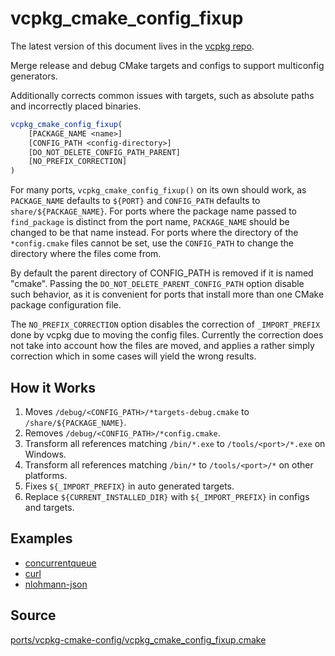 # vcpkg_cmake_config_fixup

The latest version of this document lives in the [vcpkg repo](https://github.com/Microsoft/vcpkg/blob/master/docs/maintainers/ports/vcpkg-cmake-config/vcpkg_cmake_config_fixup.md).

Merge release and debug CMake targets and configs to support multiconfig generators.

Additionally corrects common issues with targets, such as absolute paths and incorrectly placed binaries.

```cmake
vcpkg_cmake_config_fixup(
    [PACKAGE_NAME <name>]
    [CONFIG_PATH <config-directory>]
    [DO_NOT_DELETE_CONFIG_PATH_PARENT]
    [NO_PREFIX_CORRECTION]
)
```

For many ports, `vcpkg_cmake_config_fixup()` on its own should work,
as `PACKAGE_NAME` defaults to `${PORT}` and `CONFIG_PATH` defaults to `share/${PACKAGE_NAME}`.
For ports where the package name passed to `find_package` is distinct from the port name,
`PACKAGE_NAME` should be changed to be that name instead.
For ports where the directory of the `*config.cmake` files cannot be set,
use the `CONFIG_PATH` to change the directory where the files come from.

By default the parent directory of CONFIG_PATH is removed if it is named "cmake".
Passing the `DO_NOT_DELETE_PARENT_CONFIG_PATH` option disable such behavior,
as it is convenient for ports that install
more than one CMake package configuration file.

The `NO_PREFIX_CORRECTION` option disables the correction of `_IMPORT_PREFIX`
done by vcpkg due to moving the config files.
Currently the correction does not take into account how the files are moved,
and applies a rather simply correction which in some cases will yield the wrong results.

## How it Works

1. Moves `/debug/<CONFIG_PATH>/*targets-debug.cmake` to `/share/${PACKAGE_NAME}`.
2. Removes `/debug/<CONFIG_PATH>/*config.cmake`.
3. Transform all references matching `/bin/*.exe` to `/tools/<port>/*.exe` on Windows.
4. Transform all references matching `/bin/*` to `/tools/<port>/*` on other platforms.
5. Fixes `${_IMPORT_PREFIX}` in auto generated targets.
6. Replace `${CURRENT_INSTALLED_DIR}` with `${_IMPORT_PREFIX}` in configs and targets.

## Examples

* [concurrentqueue](https://github.com/Microsoft/vcpkg/blob/master/ports/concurrentqueue/portfile.cmake)
* [curl](https://github.com/Microsoft/vcpkg/blob/master/ports/curl/portfile.cmake)
* [nlohmann-json](https://github.com/Microsoft/vcpkg/blob/master/ports/nlohmann-json/portfile.cmake)

## Source
[ports/vcpkg-cmake-config/vcpkg\_cmake\_config\_fixup.cmake](https://github.com/Microsoft/vcpkg/blob/master/ports/vcpkg-cmake-config/vcpkg_cmake_config_fixup.cmake)

